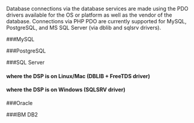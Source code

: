 Database connections via the database services are made using the PDO drivers available for the OS or platform as well as the vendor of the database. Connections via PHP PDO are currently supported for MySQL, PostgreSQL, and MS SQL Server (via dblib and sqlsrv drivers).

###MySQL

###PostgreSQL

###SQL Server

#### where the DSP is on Linux/Mac (DBLIB + FreeTDS driver)

#### where the DSP is on Windows (SQLSRV driver)

###Oracle

###IBM DB2